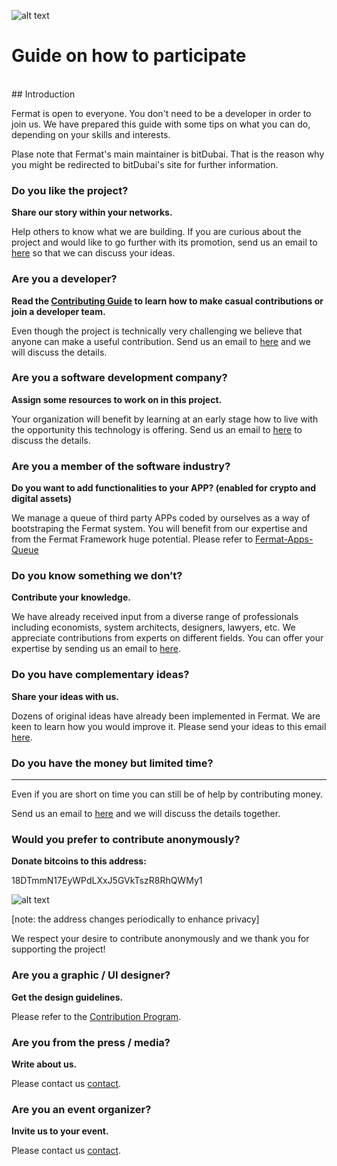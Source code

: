 ![alt text](https://github.com/bitDubai/media-kit/blob/master/MediaKit/Fermat%20Branding/Fermat%20Logotype/Fermat_Logo_3D.png "Fermat Logo")


# Guide on how to participate

<br>
## Introduction

Fermat is open to everyone. You don't need to be a developer in order to join us. We have prepared this guide with some tips on what you can do, depending on your skills and interests.

Plase note that Fermat's main maintainer is bitDubai. That is the reason why you might be redirected to bitDubai's site for further information.


### Do you like the project?

**Share our story within your networks.**

Help others to know what we are building. If you are curious about the project and would like to go further with its promotion, send us an email to [here](https://bitdubai.com/wp/#GETINVOLVED) so that we can discuss your ideas.

### Are you a developer?

**Read the [Contributing Guide](https://github.com/bitDubai/fermat/blob/master/CONTRIBUTING.md) to learn how to make casual contributions or join a developer team.**

Even though the project is technically very challenging we believe that anyone can make a useful contribution. Send us an email to [here](https://bitdubai.com/wp/#GETINVOLVED) and we will discuss the details.

### Are you a software development company?

**Assign some resources to work on in this project.**

Your organization will benefit by learning at an early stage how to live with the opportunity this technology is offering. Send us an email to [here](https://bitdubai.com/wp/#GETINVOLVED) to discuss the details.

### Are you a member of the software industry?
**Do you want to add functionalities to your APP? (enabled for crypto and digital assets)**

We manage a queue of third party APPs coded by ourselves as a way of bootstraping the Fermat system.
You will benefit from our expertise and from the Fermat Framework huge potential.
Please refer to [Fermat-Apps-Queue](https://github.com/bitDubai/fermat-apps-queue/blob/master/README.md)

### Do you know something we don’t?

**Contribute your knowledge.**

We have already received input from a diverse range of professionals including economists, system architects, designers, lawyers, etc. We appreciate contributions from experts on different fields. You can offer your expertise by sending us an email to [here](https://bitdubai.com/wp/#GETINVOLVED).

### Do you have complementary ideas?

**Share your ideas with us.**

Dozens of original ideas have already been implemented in Fermat. We are keen to learn how you would improve it. Please send your ideas to this email [here](https://bitdubai.com/wp/#GETINVOLVED).

### Do you have the money but limited time?

****

Even if you are short on time you can still be of help by contributing money.

Send us an email to [here](https://bitdubai.com/wp/#GETINVOLVED) and we will discuss the details together.

### Would you prefer to contribute anonymously?

**Donate bitcoins to this address:**

18DTmmN17EyWPdLXxJ5GVkTszR8RhQWMy1

![alt text](https://raw.githubusercontent.com/bitDubai/participate-now/master/donate-QR.png "Donate Bitcoin")


[note: the address changes periodically to enhance privacy]

We respect your desire to contribute anonymously and we thank you for supporting the project!

### Are you a graphic / UI designer?

**Get the design guidelines.**

Please refer to the [Contribution Program](https://github.com/bitDubai/contribution-program/blob/master/README.md).

### Are you from the press / media?

**Write about us.**

Please contact us [contact](https://bitdubai.com/wp/#GETINVOLVED).

### Are you an event organizer?

**Invite us to your event.**

Please contact us [contact](https://bitdubai.com/wp/#GETINVOLVED).

